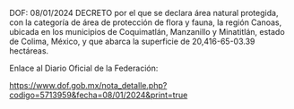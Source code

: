 DOF: 08/01/2024
DECRETO por el que se declara área natural protegida, con la categoría de área de 
protección de flora y fauna, la región Canoas, ubicada en los municipios de Coquimatlán,
Manzanillo y Minatitlán, estado de Colima, México, y que abarca la superficie de 20,416-65-03.39 hectáreas.

Enlace al Diario Oficial de la Federación:

https://www.dof.gob.mx/nota_detalle.php?codigo=5713959&fecha=08/01/2024&print=true
